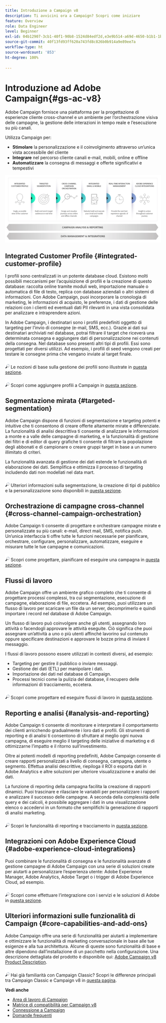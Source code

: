 ```yaml
---
title: Introduzione a Campaign v8
description: Ti avvicini ora a Campaign? Scopri come iniziare
feature: Overview
role: Data Engineer
level: Beginner
exl-id: 04b12907-3cb1-40f1-90b8-1524d84edf2d,e3e9b514-a69d-4650-b1b1-1b76b4f3d63f
source-git-commit: 40f13fd93ff620a743fd8c826b0b914a9e89ee7a
workflow-type: ht
source-wordcount: '853'
ht-degree: 100%

---
```


# Introduzione ad Adobe Campaign{#gs-ac-v8}

Adobe Campaign fornisce una piattaforma per la progettazione di esperienze cliente cross-channel e un ambiente per l’orchestrazione visiva delle campagne, la gestione delle interazioni in tempo reale e l’esecuzione su più canali.

Utilizza Campaign per:

* **Stimolare** la personalizzazione e il coinvolgimento attraverso un’unica vista accessibile del cliente
* **Integrare** nel percorso cliente canali e-mail, mobili, online e offline
* **Automatizzare** la consegna di messaggi e offerte significativi e tempestivi

![](assets/ac-capabilities.png)

## Integrated Customer Profile {#integrated-customer-profile}

I profili sono centralizzati in un potente database cloud. Esistono molti possibili meccanismi per l’acquisizione di profili e la creazione di questo database: raccolta online tramite moduli web, importazione manuale o automatica di file di testo, replica con database aziendali o altri sistemi di informazioni. Con Adobe Campaign, puoi incorporare la cronologia di marketing, le informazioni di acquisto, le preferenze, i dati di gestione delle relazioni con i clienti ed eventuali dati PII rilevanti in una vista consolidata per analizzare e intraprendere azioni.

In Adobe Campaign, i destinatari sono i profili predefiniti oggetto di targeting per l’invio di consegne (e-mail, SMS, ecc.). Grazie ai dati sui destinatari archiviati nel database, potrai filtrare il target che riceverà una determinata consegna e aggiungere dati di personalizzazione nei contenuti della consegna. Nel database sono presenti altri tipi di profili. Essi sono progettati per diversi utilizzi. Ad esempio, i profili di seed vengono creati per testare le consegne prima che vengano inviate al target finale.

![](../assets/do-not-localize/glass.png) Le nozioni di base sulla gestione dei profili sono illustrate in [questa sezione](audiences.md).

![](../assets/do-not-localize/glass.png) Scopri come aggiungere profili a Campaign in [questa sezione](import.md).

## Segmentazione mirata {#targeted-segmentation}

Adobe Campaign dispone di funzioni di segmentazione e targeting potenti e intuitive che ti consentono di creare offerte altamente mirate e differenziate. La funzionalità di analisi descrittiva ti consente di analizzare le informazioni a monte e a valle delle campagne di marketing, e la funzionalità di gestione dei filtri e di editor di query grafiche ti consente di filtrare la popolazione degli abbonati e di campionare o creare gruppi target in base a un numero illimitato di criteri.

La funzionalità avanzata di gestione dei dati estende le funzionalità di elaborazione dei dati. Semplifica e ottimizza il processo di targeting includendo dati non modellati nel data mart.

![](../assets/do-not-localize/glass.png) Ulteriori informazioni sulla segmentazione, la creazione di tipi di pubblico e la personalizzazione sono disponibili in [questa sezione](audiences.md).

## Orchestrazione di campagne cross-channel {#cross-channel-campaign-orchestration}

 Adobe Campaign ti consente di progettare e orchestrare campagne mirate e personalizzate su più canali: e-mail, direct mail, SMS, notifica push. Un’unica interfaccia ti offre tutte le funzioni necessarie per pianificare, orchestrare, configurare, personalizzare, automatizzare, eseguire e misurare tutte le tue campagne e comunicazioni.

![](../assets/do-not-localize/glass.png) Scopri come progettare, pianificare ed eseguire una campagna in [questa sezione](campaigns.md).

## Flussi di lavoro

Adobe Campaign offre un ambiente grafico completo che ti consente di progettare processi complessi, tra cui segmentazione, esecuzione di campagne, elaborazione di file, eccetera. Ad esempio, puoi utilizzare un flusso di lavoro per scaricare un file da un server, decomprimerlo e quindi importare i record nel database di Adobe Campaign.

Un flusso di lavoro può coinvolgere anche gli utenti, assegnando loro attività o facendogli approvare le attività eseguite. Ciò significa che puoi assegnare un’attività a uno o più utenti affinché lavorino sul contenuto oppure specificare destinazioni e approvare le bozze prima di inviare il messaggio.

I flussi di lavoro possono essere utilizzati in contesti diversi, ad esempio:

* Targeting per gestire il pubblico o inviare messaggi.
* Gestione dei dati (ETL) per manipolare i dati.
* Importazione dei dati nel database di Campaign.
* Processi tecnici come la pulizia del database, il recupero delle informazioni di tracciamento, eccetera.

![](../assets/do-not-localize/glass.png) Scopri come progettare ed eseguire flussi di lavoro in [questa sezione](../config/workflows.md).

## Reporting e analisi {#analysis-and-reporting}

 Adobe Campaign ti consente di monitorare e interpretare il comportamento dei clienti arricchendo gradualmente i loro dati e profili. Gli strumenti di reporting e di analisi ti consentono di sfruttare al meglio ogni nuova campagna, di eseguire meglio il targeting delle iniziative di marketing e di ottimizzarne l’impatto e il ritorno sull’investimento.

Oltre ai potenti modelli di reporting predefiniti, Adobe Campaign consente di creare rapporti personalizzati a livello di consegna, campagna, utente o segmento. Effettua analisi descrittive, riepiloga il ROI o esporta dati in Adobe Analytics e altre soluzioni per ulteriore visualizzazione e analisi dei dati.

La funzione di reporting della campagna facilita la creazione di rapporti dinamici. Puoi trascinare e rilasciare le variabili per personalizzare i rapporti e analizzare il successo delle campagne. A seconda della complessità delle query e dei calcoli, è possibile aggregare i dati in una visualizzazione elenco o accedervi in un formato che semplifichi la generazione di rapporti di analisi marketing.


![](../assets/do-not-localize/glass.png) Scopri le funzionalità di reporting e tracciamento in [questa sezione](reporting.md).

## Integrazioni con Adobe Experience Cloud {#adobe-experience-cloud-integrations}

Puoi combinare le funzionalità di consegna e le funzionalità avanzate di gestione campagne di Adobe Campaign con una serie di soluzioni create per aiutarti a personalizzare l’esperienza utente: Adobe Experience Manager, Adobe Analytics, Adobe Target o i trigger di Adobe Experience Cloud, ad esempio.

![](../assets/do-not-localize/glass.png) Scopri come effettuare l’integrazione con i servizi e le soluzioni di Adobe in [questa sezione](../connect/integration.md).

## Ulteriori informazioni sulle funzionalità di Campaign {#core-capabilities-and-add-ons}

Adobe Campaign offre una serie di funzionalità per aiutarti a implementare e ottimizzare le funzionalità di marketing conversazionale in base alle tue esigenze e alla tua architettura. Alcune di queste sono funzionalità di base e altre dipendono dall’installazione di un pacchetto nella configurazione. Una descrizione dettagliata del prodotto è disponibile qui: [Adobe Campaign v8 Product Description](https://helpx.adobe.com/it/legal/product-descriptions/adobe-campaign-managed-cloud-services.html).

![](../assets/do-not-localize/glass.png) Hai già familiarità con Campaign Classic? Scopri le differenze principali tra Campaign Classic e Campaign v8 in [questa pagina](v7-to-v8.md).

**Vedi anche**

* [Area di lavoro di Campaign](campaign-ui.md)
* [Matrice di compatibilità per Campaign v8](compatibility-matrix.md)
* [Connessione a Campaign](connect.md)
* [Domande frequenti](campaign-faq.md)
